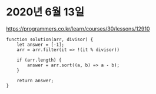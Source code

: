 # 2020년 6월 13일


https://programmers.co.kr/learn/courses/30/lessons/12910
```
function solution(arr, divisor) {
    let answer = [-1];
    arr = arr.filter(it => !(it % divisor))
    
    if (arr.length) {
        answer = arr.sort((a, b) => a - b);
    }
    
    return answer;
}
```